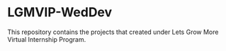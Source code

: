 # LGMVIP-WedDev
This repository contains the projects that created under Lets Grow More Virtual Internship Program.
